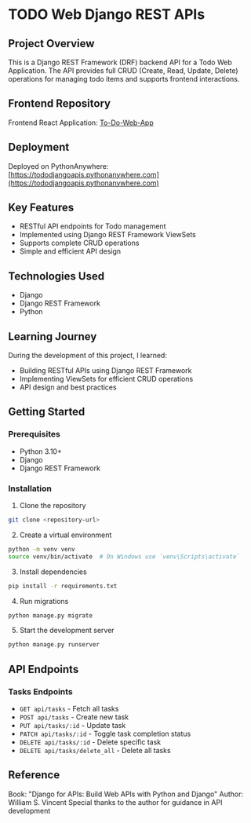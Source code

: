 # TODO Web Django REST APIs

## Project Overview
This is a Django REST Framework (DRF) backend API for a Todo Web Application. The API provides full CRUD (Create, Read, Update, Delete) operations for managing todo items and supports frontend interactions.

## Frontend Repository
Frontend React Application: [To-Do-Web-App](https://github.com/ManiSetharasipalli/To-Do-Web-App.git)

## Deployment
Deployed on PythonAnywhere: [https://tododjangoapis.pythonanywhere.com](https://tododjangoapis.pythonanywhere.com)

## Key Features
- RESTful API endpoints for Todo management
- Implemented using Django REST Framework ViewSets
- Supports complete CRUD operations
- Simple and efficient API design

## Technologies Used
- Django
- Django REST Framework
- Python

## Learning Journey
During the development of this project, I learned:
- Building RESTful APIs using Django REST Framework
- Implementing ViewSets for efficient CRUD operations
- API design and best practices

## Getting Started

### Prerequisites
- Python 3.10+
- Django
- Django REST Framework

### Installation
1. Clone the repository
```bash
git clone <repository-url>
```

2. Create a virtual environment
```bash
python -m venv venv
source venv/bin/activate  # On Windows use `venv\Scripts\activate`
```

3. Install dependencies
```bash
pip install -r requirements.txt
```

4. Run migrations
```bash
python manage.py migrate
```

5. Start the development server
```bash
python manage.py runserver
```

## API Endpoints

### Tasks Endpoints
- `GET api/tasks` - Fetch all tasks
- `POST api/tasks` - Create new task
- `PUT api/tasks/:id` - Update task
- `PATCH api/tasks/:id` - Toggle task completion status
- `DELETE api/tasks/:id` - Delete specific task
- `DELETE api/tasks/delete_all` - Delete all tasks

## Reference
Book: "Django for APIs: Build Web APIs with Python and Django"
Author: William S. Vincent
Special thanks to the author for guidance in API development
